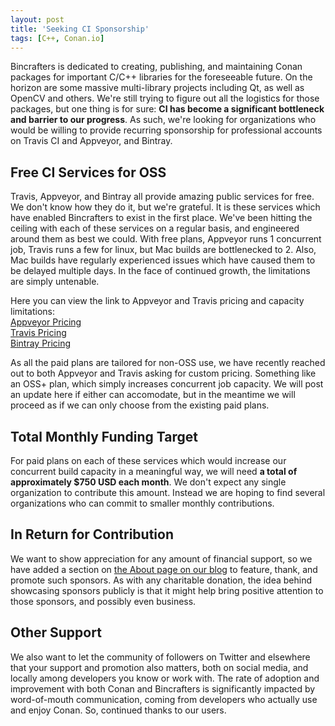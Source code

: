 ```yaml
---
layout: post
title: 'Seeking CI Sponsorship'
tags: [C++, Conan.io]
---
```


Bincrafters is dedicated to creating, publishing, and maintaining Conan packages for important C/C++ libraries for the foreseeable future. On the horizon are some massive multi-library projects including Qt, as well as OpenCV and others. We're still trying to figure out all the logistics for those packages, but one thing is for sure: __CI has become a significant bottleneck and barrier to our progress__. As such, we're looking for organizations who would be willing to provide recurring sponsorship for professional accounts on Travis CI and Appveyor, and Bintray. 

## Free CI Services for OSS
Travis, Appveyor, and Bintray all provide amazing public services for free.  We don't know how they do it, but we're grateful. It is these services which have enabled Bincrafters to exist in the first place.  We've been hitting the ceiling with each of these services on a regular basis, and engineered around them as best we could.  With free plans, Appveyor runs 1 concurrent job, Travis runs a few for linux, but Mac builds are bottlenecked to 2.  Also, Mac builds have regularly experienced issues which have caused them to be delayed multiple days.   In the face of continued growth, the limitations are simply untenable. 

Here you can view the link to Appveyor and Travis pricing and capacity limitations:  
	[Appveyor Pricing](https://www.appveyor.com/pricing)  
	[Travis Pricing](https://travis-ci.com/plans)  
	[Bintray Pricing](https://bintray.com/account/pricing)  

As all the paid plans are tailored for non-OSS use, we have recently reached out to both Appveyor and Travis asking for custom pricing.  Something like an OSS+ plan, which simply increases concurrent job capacity. We will post an update here if either can accomodate, but in the meantime we will proceed as if we can only choose from the existing paid plans. 

## Total Monthly Funding Target
For paid plans on each of these services which would increase our concurrent build capacity in a meaningful way, we will need __a total of approximately $750 USD each month__.  We don't expect any single organization to contribute this amount.  Instead we are hoping to find several organizations who can commit to smaller monthly contributions. 

## In Return for Contribution
We want to show appreciation for any amount of financial support, so we have added a section on [the About page on our blog](https://bincrafters.github.io/about/) to feature, thank, and promote such sponsors.  As with any charitable donation, the idea behind showcasing sponsors publicly is that it might help bring positive attention to those sponsors, and possibly even business. 

## Other Support
We also want to let the community of followers on Twitter and elsewhere that your support and promotion also matters, both on social media, and locally among developers you know or work with.  The rate of adoption and improvement with both Conan and Bincrafters is significantly impacted by word-of-mouth communication, coming from developers who actually use and enjoy Conan.  So, continued thanks to our users. 